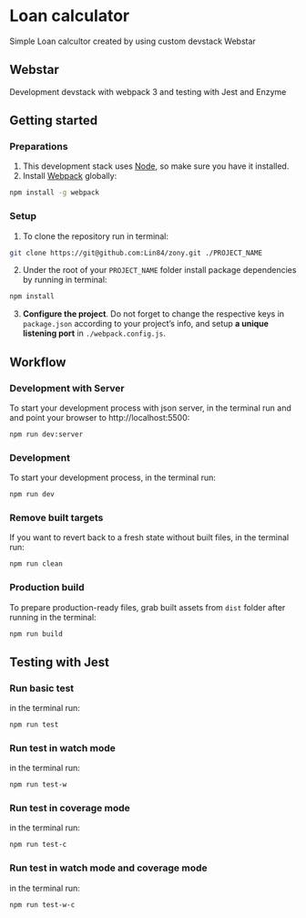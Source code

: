# Loan calculator
Simple Loan calcultor created by using custom devstack Webstar

## Webstar
Development devstack with webpack 3 and testing with Jest and Enzyme

## Getting started
### Preparations
1. This development stack uses [Node](https://nodejs.org), so make sure you have it installed.
2. Install [Webpack](https://webpack.js.org/) globally:

```bash
npm install -g webpack
```
### Setup
1. To clone the repository run in terminal:

```sh
git clone https://git@github.com:Lin84/zony.git ./PROJECT_NAME
```

2. Under the root of your `PROJECT_NAME` folder install package dependencies by running in terminal:

 ```sh
npm install
```

3. **Configure the project**. Do not forget to change the respective keys in `package.json` according to your project’s info, and setup **a unique listening port** in `./webpack.config.js`.

## Workflow

### Development with Server
To start your development process with json server, in the terminal run and and point your browser to http://localhost:5500:

```sh
npm run dev:server
```
### Development
To start your development process, in the terminal run:

```sh
npm run dev
```

### Remove built targets
If you want to revert back to a fresh state without built files, in the terminal run:

```sh
npm run clean
```

### Production build
To prepare production-ready files, grab built assets from `dist` folder after running in the terminal:

```sh
npm run build
```
## Testing with Jest
### Run basic test
in the terminal run:

```sh
npm run test
```
### Run test in watch mode
in the terminal run:

```sh
npm run test-w
```
### Run test in coverage mode
in the terminal run:

```sh
npm run test-c
```
### Run test in watch mode and coverage mode
in the terminal run:

```sh
npm run test-w-c
```
